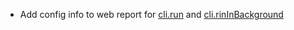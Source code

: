 * Add config info to web report for [cli.run](cli/foreground-command#working-dir) and [cli.rinInBackground](cli/background-command#working-dir)